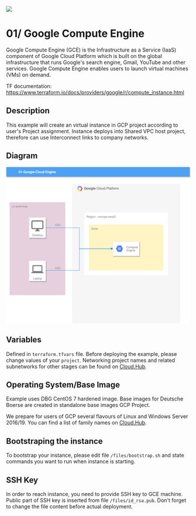 <img width="500" src="https://cloud.google.com/_static/87a95081a4/images/cloud/cloud-logo.svg">

# 01/ Google Compute Engine

Google Compute Engine (GCE) is the Infrastructure as a Service (IaaS) component of Google Cloud Platform which is built on the global infrastructure that runs Google's search engine, Gmail, YouTube and other services. Google Compute Engine enables users to launch virtual machines (VMs) on demand.

TF documentation: https://www.terraform.io/docs/providers/google/r/compute_instance.html

## Description

This example will create an virtual instance in GCP project according to user's Project assignment. Instance deploys into Shared VPC host project, therefore can use Interconnect links to company networks.

## Diagram

![Picture-1](./asset/01-Google-Cloud-Engine.png)

## Variables

Defined in `terraform.tfvars` file. Before deploying the example, please change values of your `project`. Networking project names and related subnetworks for other stages can be found on [Cloud.Hub](https://github.deutsche-boerse.de/pages/dev/cloud.hub/#/google_cloud_platform).

## Operating System/Base Image

Example uses DBG CentOS 7 hardened image. Base images for Deutsche Boerse are created in standalone base images GCP Project.

We prepare for users of GCP several flavours of Linux and Windows Server 2016/19. You can find a list of family names on [Cloud.Hub](https://github.deutsche-boerse.de/pages/dev/cloud.hub/#/google_cloud_platform).

## Bootstraping the instance

To bootstrap your instance, please edit file `/files/bootstrap.sh` and state commands you want to run when instance is starting.

## SSH Key

In order to reach instance, you need to provide SSH key to GCE machine. Public part of SSH key is inserted from file `/files/id_rsa.pub`. Don't forget to change the file content before actual deployment.
